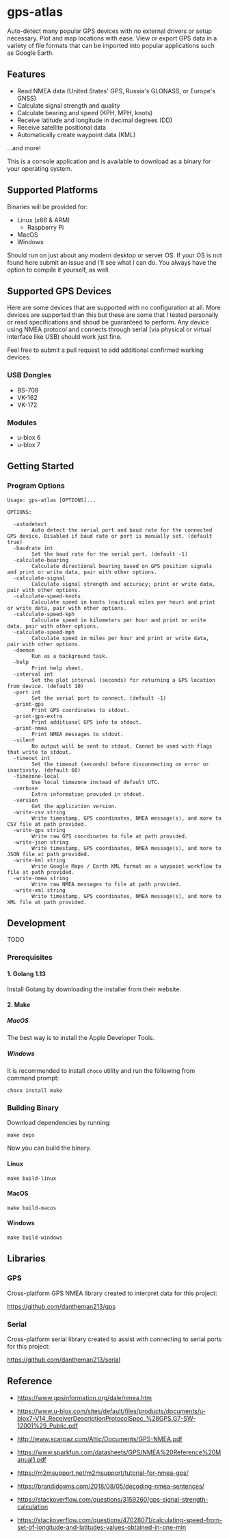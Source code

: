 # gps-atlas

Auto-detect many popular GPS devices with no external drivers or setup necessary. Plot and map locations with ease. View or export GPS data in a variety of file formats that can be imported into popular applications such as Google Earth.

## Features

* Read NMEA data (United States' GPS, Russia's GLONASS, or Europe's GNSS)
* Calculate signal strength and quality
* Calculate bearing and speed (KPH, MPH, knots)
* Receive latitude and longitude in decimal degrees (DD)
* Receive satellite positional data
* Automatically create waypoint data (KML)

...and more!

This is a console application and is available to download as a binary for your operating system.

## Supported Platforms

Binaries will be provided for:

* Linux (x86 & ARM)
  - Raspberry Pi
* MacOS
* Windows

Should run on just about any modern desktop or server OS. If your OS is not found here submit an issue and I'll see what I can do. You always have the option to compile it yourself, as well.

## Supported GPS Devices

Here are some devices that are supported with no configuration at all. More devices are supported than this but these are some that I tested personally or read specifications and shoud be guaranteed to perform. Any device using NMEA protocol and connects through serial (via physical or virtual interface like USB) should work just fine.

Feel free to submit a pull request to add additional confirmed working devices.

### USB Dongles

* BS-708
* VK-162
* VK-172

### Modules

* u-blox 6
* u-blox 7

## Getting Started

### Program Options

```
Usage: gps-atlas [OPTIONS]...

OPTIONS:

  -autodetect
        Auto detect the serial port and baud rate for the connected GPS device. Disabled if baud rate or port is manually set. (default true)
  -baudrate int
        Set the baud rate for the serial port. (default -1)
  -calculate-bearing
        Calculate directional bearing based on GPS position signals and print or write data, pair with other options.
  -calculate-signal
        Calculate signal strength and accuracy; print or write data, pair with other options.
  -calculate-speed-knots
        Calculate speed in knots (nautical miles per hour) and print or write data, pair with other options.
  -calculate-speed-kph
        Calculate speed in kilometers per hour and print or write data, pair with other options.
  -calculate-speed-mph
        Calculate speed in miles per hour and print or write data, pair with other options.
  -daemon
        Run as a background task.
  -help
        Print help sheet.
  -interval int
        Set the plot interval (seconds) for returning a GPS location from device. (default 10)
  -port int
        Set the serial port to connect. (default -1)
  -print-gps
        Print GPS coordinates to stdout.
  -print-gps-extra
        Print additional GPS info to stdout.
  -print-nmea
        Print NMEA messages to stdout.
  -silent
        No output will be sent to stdout. Cannot be used with flags that write to stdout.
  -timeout int
        Set the timeout (seconds) before disconnecting on error or inactivity. (default 60)
  -timezone-local
        Use local timezone instead of default UTC.
  -verbose
        Extra information provided in stdout.
  -version
        Get the application version.
  -write-csv string
        Write timestamp, GPS coordinates, NMEA message(s), and more to CSV file at path provided.
  -write-gps string
        Write raw GPS coordinates to file at path provided.
  -write-json string
        Write timestamp, GPS coordinates, NMEA message(s), and more to JSON file at path provided.
  -write-kml string
        Write Google Maps / Earth KML format as a waypoint workflow to file at path provided.
  -write-nmea string
        Write raw NMEA messages to file at path provided.
  -write-xml string
        Write timestamp, GPS coordinates, NMEA message(s), and more to XML file at path provided.
```

## Development

TODO

### Prerequisites

#### 1. Golang 1.13

Install Golang by downloading the installer from their website.

#### 2. Make

##### MacOS

The best way is to install the Apple Developer Tools.

##### Windows

It is recommended to install `choco` utility and run the following from command prompt:

    choco install make

### Building Binary

Download dependencies by running:

    make deps

Now you can build the binary.

#### Linux

    make build-linux

#### MacOS

    make build-macos

#### Windows

    make build-windows

## Libraries

### GPS

Cross-platform GPS NMEA library created to interpret data for this project:

https://github.com/dantheman213/gps

### Serial

Cross-platform serial library created to assist with connecting to serial ports for this project:

https://github.com/dantheman213/serial

## Reference

* https://www.gpsinformation.org/dale/nmea.htm

* https://www.u-blox.com/sites/default/files/products/documents/u-blox7-V14_ReceiverDescriptionProtocolSpec_%28GPS.G7-SW-12001%29_Public.pdf

* http://www.scarpaz.com/Attic/Documents/GPS-NMEA.pdf

* https://www.sparkfun.com/datasheets/GPS/NMEA%20Reference%20Manual1.pdf

* https://m2msupport.net/m2msupport/tutorial-for-nmea-gps/

* https://brandidowns.com/2018/08/05/decoding-nmea-sentences/

* https://stackoverflow.com/questions/3159260/gps-signal-strength-calculation

* https://stackoverflow.com/questions/47028071/calculating-speed-from-set-of-longitude-and-latitudes-values-obtained-in-one-min